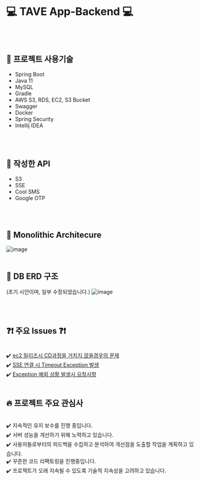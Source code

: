 # :computer: TAVE App-Backend :computer:
<br></br>

## :hammer: 프로젝트 사용기술
 - Spring Boot
 - Java 11
 - MySQL
 - Gradle
 - AWS S3, RDS, EC2, S3 Bucket
 - Swagger
 - Docker
 - Spring Security
 - Intellij IDEA
</br>
</br>  

## :wrench: 작성한 API
- S3
- SSE
- Cool SMS
- Google OTP
</br>
</br>

 
## :triangular_flag_on_post: Monolithic Architecure
![image](https://github.com/Team-Crackdown/TAVE-Backend/assets/109260733/9af2df2d-dc38-49af-91cd-3a2f8228a3d7)
</br>
</br>


## :pushpin: DB ERD 구조
(초기 시안이며, 일부 수정되었습니다.)
![image](https://github.com/Team-Crackdown/TAVE-Backend/assets/109260733/c437b6c5-5083-4a17-be81-0044c4538b96)

</br>
</br>


## :question::exclamation: 주요 Issues :question::exclamation:
</br>:heavy_check_mark: [ec2 릴리즈시 CD과정을 거치지 않을경우의 문제](https://github.com/Team-Crackdown/TAVE-Backend/issues/3)
</br>:heavy_check_mark: [SSE 연결 시 Timeout Exception 발생](https://github.com/Team-Crackdown/TAVE-Backend/issues/7)
</br>:heavy_check_mark: [Exception 예외 상황 발생시 요청사항](https://github.com/Team-Crackdown/TAVE-Backend/issues/9)
</br>
</br>


## :fire: 프로젝트 주요 관심사
</br>:heavy_check_mark: 지속적인 유지 보수를 진행 중입니다.
</br>:heavy_check_mark: 서버 성능을 개선하기 위해 노력하고 있습니다.
</br>:heavy_check_mark: 사용자들로부터의 피드백을 수집하고 분석하여 개선점을 도출할 작업을 계획하고 있습니다.
</br>:heavy_check_mark: 꾸준한 코드 리팩토링을 진행중입니다.
</br>:heavy_check_mark: 프로젝트가 오래 지속될 수 있도록 기술적 지속성을 고려하고 있습니다.
</br>
</br>



